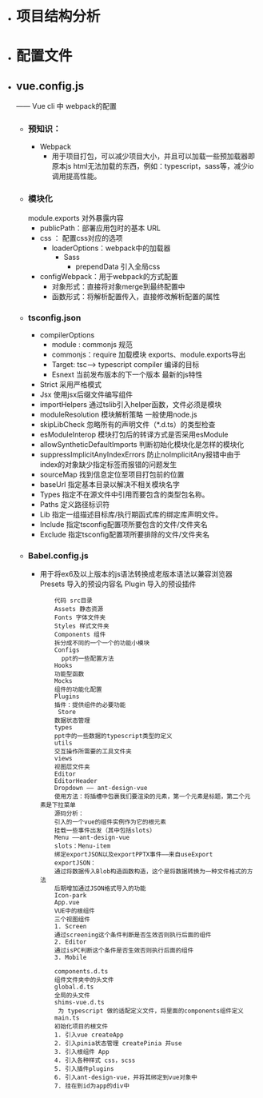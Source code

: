 - # 项目结构分析
- # 配置文件
- ## vue.config.js
  —— Vue cli 中 webpack的配置
	- ### 预知识：
		- Webpack
			- 用于项目打包，可以减少项目大小，并且可以加载一些预加载器即原本js html无法加载的东西，例如：typescript，sass等，减少io调用提高性能。
	- ### 模块化
	  module.exports 对外暴露内容
		- publicPath：部署应用包时的基本 URL
		- css  ： 配置css对应的选项
			- loaderOptions：webpack中的加载器
				- Sass
					- prependData 引入全局css
		- configWebpack：用于webpack的方式配置
			- 对象形式：直接将对象merge到最终配置中
			- 函数形式：将解析配置传入，直接修改解析配置的属性
	- ### tsconfig.json
		- compilerOptions
			- module : commonjs 规范
			- commonjs：require 加载模块 exports、module.exports导出
			- Target:  tsc--> typescript compiler  编译的目标
			- Esnext 当前发布版本的下一个版本 最新的js特性
		- Strict 采用严格模式
		- Jsx 使用jsx后缀文件编写组件
		- importHelpers 通过tslib引入helper函数，文件必须是模块
		- moduleResolution 模块解析策略 一般使用node.js
		- skipLibCheck 忽略所有的声明文件（*.d.ts）的类型检查
		- esModuleInterop 模块打包后的转译方式是否采用esModule
		- allowSyntheticDefaultImports 判断初始化模块化是怎样的模块化
		- suppressImplicitAnyIndexErrors 防止noImplicitAny报错中由于index的对象缺少指定标签而报错的问题发生
		- sourceMap 找到信息定位至项目打包前的位置
		- baseUrl 指定基本目录以解决不相关模块名字
		- Types 指定不在源文件中引用而要包含的类型包名称。
		- Paths 定义路径标识符
		- Lib 指定一组描述目标库/执行期函式库的绑定库声明文件。
		- Include 指定tsconfig配置项所要包含的文件/文件夹名
		- Exclude 指定tsconfig配置项所要排除的文件/文件夹名
	- ### Babel.config.js
		- 用于将ex6及以上版本的js语法转换成老版本语法以兼容浏览器
		  		  Presets 导入的预设内容名
		  		  Plugin 导入的预设插件
		  
		  
		  		  代码 src目录
		  		  Assets 静态资源
		  		  Fonts 字体文件夹
		  		  Styles 样式文件夹
		  		  Components 组件
		  		  拆分成不同的一个一个的功能小模块
		  		  Configs  
		  		    ppt的一些配置方法
		  		  Hooks 
		  		  功能型函数
		  		  Mocks
		  		  组件的功能化配置
		  		  Plugins
		  		  插件：提供组件的必要功能
		  		   Store
		  		  数据状态管理
		  		  types
		  		  ppt中的一些数据的typescript类型的定义
		  		  utils
		  		  交互操作所需要的工具文件夹
		  		  views
		  		  视图层文件夹
		  		  Editor
		  		  EditorHeader
		  		  Dropdown —— ant-design-vue
		  		  使用方法：将插槽中包裹我们要渲染的元素，第一个元素是标题，第二个元素是下拉菜单
		  		  源码分析：
		  		  引入的一个vue的组件实例作为它的根元素
		  		  挂载一些事件出发（其中包括slots）
		  		  Menu ——ant-design-vue
		  		  slots：Menu-item
		  		  绑定exportJSON以及exportPPTX事件——来自useExport
		  		  exportJSON：
		  		  通过将数据传入Blob构造函数构造，这个是将数据转换为一种文件格式的方法
		  		  后期增加通过JSON格式导入的功能
		  		  Icon-park 
		  		  App.vue 
		  		  VUE中的根组件
		  		  三个视图组件
		  		  1. Screen
		  		  通过screening这个条件判断是否生效否则执行后面的组件
		  		  2. Editor
		  		  通过isPC判断这个条件是否生效否则执行后面的组件
		  		  3. Mobile
		  
		  		  components.d.ts
		  		  组件文件夹中的头文件
		  		  global.d.ts
		  		  全局的头文件
		  		  shims-vue.d.ts
		  		   为 typescript 做的适配定义文件，将里面的components组件定义
		  		  main.ts
		  		  初始化项目的根文件
		  		  1. 引入vue createApp
		  		  2. 引入pinia状态管理 createPinia 并use
		  		  3. 引入根组件 App
		  		  4. 引入各种样式 css，scss
		  		  5. 引入插件plugins
		  		  6. 引入ant-design-vue，并将其绑定到vue对象中
		  		  7. 挂在到id为app的div中